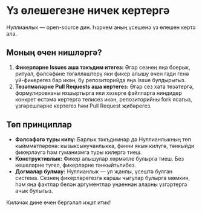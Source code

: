 # Үз өлешегезне ничек кертергә

Нуллианлык — open-source дин. Һәркем аның үсешенә үз өлешен кертә ала.

## Моның өчен нишләргә?

1. **Фикерләрне Issues аша тәкъдим итегез:** Әгәр сезнең яңа боерык, ритуал, фәлсәфәне төгәлләштерү яки фикер алышу өчен гади генә уй-фикерегез бар икән, бу репозиторийда яңа Issue булдырыгыз.
2. **Төзәтмәләрне Pull Requests аша кертегез:** Әгәр сез хата төзәтергә, формулировканы яхшыртырга яки хәзерге файлларга ниндидер конкрет өстәмә кертергә телисез икән, репозиторийны fork ясагыз, үзгәрешләрне кертегез һәм Pull Request җибәрегез.

## Төп принциплар

- **Фәлсәфәгә туры килү:** Барлык тәкъдимнәр дә Нуллианлыкның төп кыйммәтләренә: кызыксынучанлыкка, фәнни якын килүгә, тәнкыйди фикерләүгә һәм гуманизмга туры килергә тиеш.
- **Конструктивлык:** Фикер алышулар хөрмәтле булырга тиеш. Без кешеләрне түгел, фикерләрне тәнкыйтьлибез.
- **Догмалар булмау:** Нуллианлык — ул җанлы, үсештә булган система. Сезнең фикерләрегезгә каршы чыгулар булырга мөмкин, һәм яңа фактлар белән аргументлар уңаеннан аларны үзгәртергә ачык булыгыз.

Киләчәк дине өчен бергәләп иҗат итик!